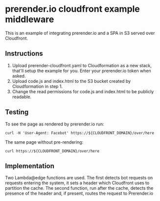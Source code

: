 prerender.io cloudfront example middleware
==

This is an example of integrating prerender.io and a SPA in S3 served
over Cloudfront.

Instructions
--

1. Upload prerender-cloudfront.yaml to Cloudformation as a new stack,
   that'll setup the example for you. Enter your prerender.io token when
   asked.
2. Upload code.js and index.html to the S3 bucket created by
   Cloudformation in step 1.
3. Change the read permissions for code.js and index.html to be publicly
   readable.

Testing
--

To see the page as rendered by prerender.io run:

    curl -H 'User-Agent: Facebot' https://${CLOUDFRONT_DOMAIN}/over/here

The same page without pre-rendering:

    curl https://${CLOUDFRONT_DOMAIN}/over/here

Implementation
--

Two Lambda@edge functions are used. The first detects bot requests on
requests entering the system, it sets a header which Cloudfront uses to
partition the cache. The second function, run after the cache, detects
the presence of the header and, if present, routes the request to
Prerender.io
